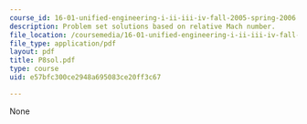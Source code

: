 ```yaml
---
course_id: 16-01-unified-engineering-i-ii-iii-iv-fall-2005-spring-2006
description: Problem set solutions based on relative Mach number.
file_location: /coursemedia/16-01-unified-engineering-i-ii-iii-iv-fall-2005-spring-2006/e57bfc300ce2948a695083ce20ff3c67_P8sol.pdf
file_type: application/pdf
layout: pdf
title: P8sol.pdf
type: course
uid: e57bfc300ce2948a695083ce20ff3c67

---
```

None